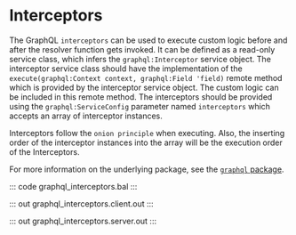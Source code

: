 # Interceptors

The GraphQL `interceptors` can be used to execute custom logic before and after the resolver function gets invoked. It can be defined as a read-only service class, which infers the `graphql:Interceptor` service object. The interceptor service class should have the implementation of the `execute(graphql:Context context, graphql:Field 'field)` remote method which is provided by the interceptor service object. The custom logic can be included in this remote method. The interceptors should be provided using the `graphql:ServiceConfig` parameter named `interceptors` which accepts an array of interceptor instances.

Interceptors follow the `onion principle` when executing. Also, the inserting order of the interceptor instances into the array will be the execution order of the Interceptors.

For more information on the underlying package, see the [`graphql` package](https://lib.ballerina.io/ballerina/graphql/latest/).

::: code graphql_interceptors.bal :::

::: out graphql_interceptors.client.out :::

::: out graphql_interceptors.server.out :::
